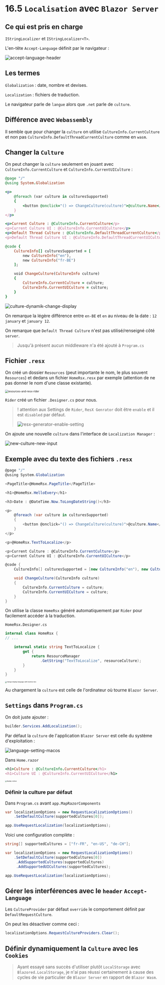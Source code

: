 # 16.5 `Localisation` avec `Blazor Server`

## Ce qui est pris en charge

`IStringLocalizer` et `IStringLocalizer<T>`.

L'en-tête `Accept-Language` définit par le navigateur :

<img src="assets/accept-language-header.png" alt="accept-language-header" />



## Les termes

`Globalization` : date, nombre et devises.

`Localization` : fichiers de traduction.

Le navigateur parle de `langue` alors que `.net` parle de `culture`.



## Différence avec `Webassembly`

Il semble que pour changer la `culture` on utilise `CultureInfo.CurrentCulture` et non pas `CultureInfo.DefaultThreadCurrentCulture` comme en `wasm`.



## Changer la `Culture`

On peut changer la `culture` seulement en jouant avec `CultureInfo.CurrentCulture` et `CultureInfo.CurrentUICulture` :

```ruby
@page "/"
@using System.Globalization

<p>
    @foreach (var culture in culturesSupported)
    {
        <button @onclick="() => ChangeCulture(culture)">@culture.Name</button>
    }
</p>

<p>Current Culture : @CultureInfo.CurrentCulture</p>
<p>Current Culture UI : @CultureInfo.CurrentUICulture</p>
<p>Default Thread Culture : @CultureInfo.DefaultThreadCurrentCulture</p>
<p>Default Thread Culture UI : @CultureInfo.DefaultThreadCurrentUICulture</p>

@code {
    CultureInfo[] culturesSupported = [
        new CultureInfo("en"), 
        new CultureInfo("fr-BE")
    ];

    void ChangeCulture(CultureInfo culture)
    {
        CultureInfo.CurrentCulture = culture;
        CultureInfo.CurrentUICulture = culture;
    }
}
```

<img src="assets/culture-dynamik-change-display.png" alt="culture-dynamik-change-display" />

On remarque la légère différence entre `en-BE` et `en` au niveau de la date : `12 january` et `january 12`.

On remarque que `Default Thread Culture` n'est pas utilisé/renseigné côté `server`.

> Jusqu'à présent aucun middleware n'a été ajouté à `Program.cs`

## Fichier `.resx`

On créé un dossier `Resources` (peut importante le nom, le plus souvent `Resources`) et dedans un fichier `HomeRsx.resx` par exemple (attention de ne pas donner le nom d'une classe existante). 

<img src="assets/resources-and-resx-rider.png" alt="resources-and-resx-rider" style="zoom:60%;" />

`Rider` créé un fichier `.Designer.cs` pour nous.

>  ! attention aux Settings de `Rider`,  `ResX Genrator` doit être `enable` et il est `disabled` par défaut.
>
> <img src="assets/resx-generator-enable-setting.png" alt="resx-generator-enable-setting" />

On ajoute une nouvelle `culture` dans l'interface de `Localization Manager` :

<img src="assets/new-culture-new-input.png" alt="new-culture-new-input" />



## Exemple avec du texte des fichiers `.resx`

```cs
@page "/"
@using System.Globalization

<PageTitle>@HomeRsx.PageTitle</PageTitle>

<h1>@HomeRsx.HelloEvery</h1>

<h3>Date : @DateTime.Now.ToLongDateString()</h3>

<p>
    @foreach (var culture in culturesSupported)
    {
        <button @onclick="() => ChangeCulture(culture)">@culture.Name</button>
    }
</p>

<p>@HomeRsx.TextToLocalize</p>

<p>Current Culture : @CultureInfo.CurrentCulture</p>
<p>Current Culture UI : @CultureInfo.CurrentUICulture</p>

@code {
    CultureInfo[] culturesSupported = [new CultureInfo("en"), new CultureInfo("fr-BE")];

    void ChangeCulture(CultureInfo culture)
    {
        CultureInfo.CurrentCulture = culture;
        CultureInfo.CurrentUICulture = culture;
    }
}
```

On utilise la classe `HomeRsx` généré automatiquement par `Rider` pour facilement accéder à la traduction.

`HomeRsx.Designer.cs`

```cs
internal class HomeRsx {
// ...

    internal static string TextToLocalize {
        get {
            return ResourceManager
                .GetString("TextToLocalize", resourceCulture);
        }
    }
}
```

<img src="assets/change-display-language-with-buttons-two.png" alt="change-display-language-with-buttons-two" style="zoom:33%;" />

Au chargement la `culture` est celle de l'ordinateur où tourne `Blazor Server`.



## `Settings` dans `Program.cs`

On doit juste ajouter :

```cs
builder.Services.AddLocalization();
```

Par défaut la `culture` de l'application `Blazor Server` est celle du système d'exploitation :

<img src="assets/language-setting-macos.png" alt="language-setting-macos" />

Dans `Home.razor`

```ruby
<h1>Culture : @CultureInfo.CurrentCulture</h1>
<h1>Culture UI : @CultureInfo.CurrentUICulture</h1>
```

<img src="assets/display-culture.png" alt="display-culture" style="zoom:33%;" />

### Définir la culture par défaut

Dans `Program.cs` avant `app.MapRazorComponents`

```cs
var localizationOptions = new RequestLocalizationOptions()
    .SetDefaultCulture(supportedCultures[0]);

app.UseRequestLocalization(localizationOptions);
```

Voici une configuration complète :

```cs
string[] supportedCultures = ["fr-FR", "en-US", "de-CH"];

var localizationOptions = new RequestLocalizationOptions()
    .SetDefaultCulture(supportedCultures[0])
     .AddSupportedCultures(supportedCultures)
     .AddSupportedUICultures(supportedCultures);

app.UseRequestLocalization(localizationOptions);
```



## Gérer les interférences avec le `header` `Accept-Language`

Les `CultureProvider` par défaut `override` le comportement définit par `DefaultRequestCulture`.

On peut les désactiver comme ceci :

```cs
localizationOptions.RequestCultureProviders.Clear();
```





## Définir dynamiquement la `Culture` avec les `Cookies`

> Ayant essayé sans succès d'utiliser plutôt `LocalStorage` avec `Blazored.LocalStorage`, je n'ai pas réussi certainement à cause des cycles de vie particulier de `Blazor Server` en rapport de `Blazor Wasm`.

